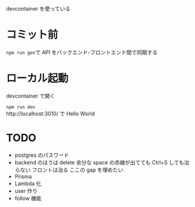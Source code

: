 devcontainer を使っている

# コミット前

`npm run gen`で API をバックエンド-フロントエンド間で同期する

# ローカル起動

devcontainer で開く

`npm run dev`  
http://localhost:3010/ で Hello World

# TODO

- postgres のパスワード
- backend のほうは delete 余分な space の赤線が出てても Ctrl+S しても治らない フロントは治る ここの gap を埋めたい
- Prisma
- Lambda 化
- user 作り
- follow 機能
